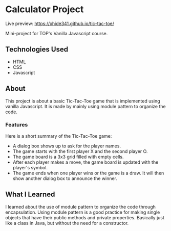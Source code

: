 # Calculator Project

Live preview: https://xhide341.github.io/tic-tac-toe/

Mini-project for TOP's Vanilla Javascript course.

## Technologies Used

- HTML
- CSS
- Javascript

## About

This project is about a basic Tic-Tac-Toe game that is implemented using vanilla Javascript. It is made by mainly using module pattern to organize the code.

### Features

Here is a short summary of the Tic-Tac-Toe game:

- A dialog box shows up to ask for the player names.
- The game starts with the first player X and the second player O.
- The game board is a 3x3 grid filled with empty cells.
- After each player makes a move, the game board is updated with the player's symbol.
- The game ends when one player wins or the game is a draw. It will then show another dialog box to announce the winner.

## What I Learned

I learned about the use of module pattern to organize the code through encapsulation. Using module pattern is a good practice for making single objects that have their public methods and private properties. Basically just like a class in Java, but without the need for a constructor.